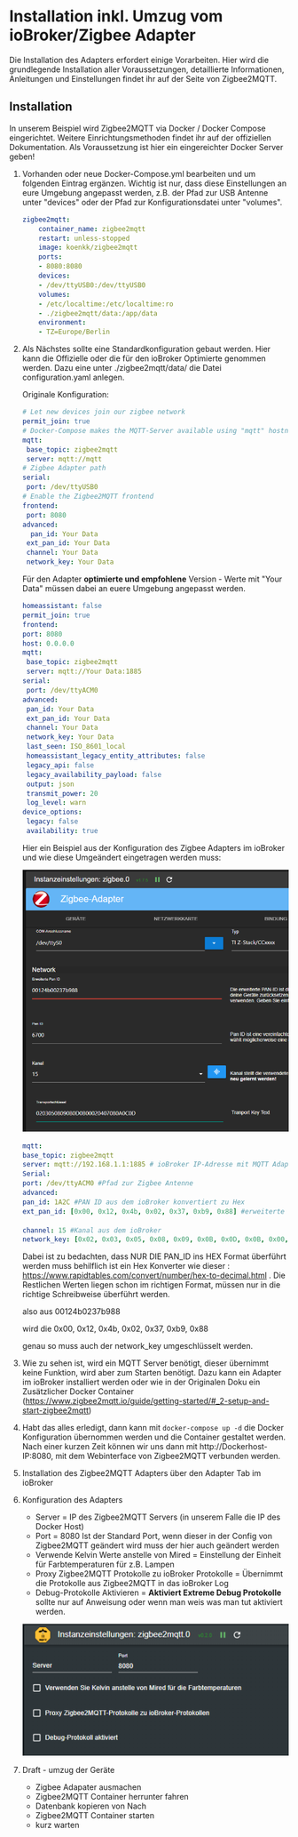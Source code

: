 # Installation inkl. Umzug vom ioBroker/Zigbee Adapter

Die Installation des Adapters erfordert einige Vorarbeiten. 
Hier wird die grundlegende Installation aller Voraussetzungen, detaillierte Informationen, Anleitungen und Einstellungen findet ihr auf der Seite von Zigbee2MQTT.

## Installation

In unserem Beispiel wird Zigbee2MQTT via Docker / Docker Compose eingerichtet. Weitere Einrichtungsmethoden findet ihr auf der offiziellen Dokumentation.
Als Voraussetzung ist hier ein eingereichter Docker Server geben!

1. Vorhanden oder neue Docker-Compose.yml bearbeiten und um folgenden Eintrag ergänzen.
   Wichtig ist nur, dass diese Einstellungen an eure Umgebung angepasst werden, z.B. der Pfad zur USB Antenne unter "devices" oder der Pfad zur Konfigurationsdatei unter "volumes".

    ```yml
    zigbee2mqtt:
        container_name: zigbee2mqtt
        restart: unless-stopped
        image: koenkk/zigbee2mqtt
        ports:
        - 8080:8080
        devices:
        - /dev/ttyUSB0:/dev/ttyUSB0
        volumes:
        - /etc/localtime:/etc/localtime:ro
        - ./zigbee2mqtt/data:/app/data
        environment:
        - TZ=Europe/Berlin
    ```

2. Als Nächstes sollte eine Standardkonfiguration gebaut werden.
   Hier kann die Offizielle oder die für den ioBroker Optimierte genommen werden.
   Dazu eine unter ./zigbee2mqtt/data/ die Datei configuration.yaml anlegen.
   
   Originale Konfiguration:

   ```yml
   # Let new devices join our zigbee network
   permit_join: true
   # Docker-Compose makes the MQTT-Server available using "mqtt" hostname
   mqtt:
    base_topic: zigbee2mqtt
    server: mqtt://mqtt
   # Zigbee Adapter path
   serial:
    port: /dev/ttyUSB0
   # Enable the Zigbee2MQTT frontend
   frontend:
    port: 8080
   advanced:
     pan_id: Your Data
    ext_pan_id: Your Data
    channel: Your Data
    network_key: Your Data
   ```

   Für den Adapter **optimierte und empfohlene** Version - Werte mit "Your Data" müssen dabei an euere Umgebung angepasst werden.

   ```yml
   homeassistant: false
   permit_join: true
   frontend:
   port: 8080
   host: 0.0.0.0
   mqtt:
    base_topic: zigbee2mqtt
    server: mqtt://Your Data:1885
   serial:
    port: /dev/ttyACM0
   advanced:
    pan_id: Your Data
    ext_pan_id: Your Data
    channel: Your Data
    network_key: Your Data
    last_seen: ISO_8601_local
    homeassistant_legacy_entity_attributes: false
    legacy_api: false
    legacy_availability_payload: false
    output: json
    transmit_power: 20
    log_level: warn
   device_options:
    legacy: false
    availability: true
   ```
    Hier ein Beispiel aus der Konfiguration des Zigbee Adapters im ioBroker und wie diese Umgeändert eingetragen werden muss:

   ![Zigbee Konfiguration](../img/zigbeeAdpter.png)

   ```yml
   mqtt:
   base_topic: zigbee2mqtt
   server: mqtt://192.168.1.1:1885 # ioBroker IP-Adresse mit MQTT Adapter oder MQTT Server siehe Zigbee2MQTT Doku
   Serial:
   port: /dev/ttyACM0 #Pfad zur Zigbee Antenne
   advanced:
   pan_id: 1A2C #PAN ID aus dem ioBroker konvertiert zu Hex
   ext_pan_id: [0x00, 0x12, 0x4b, 0x02, 0x37, 0xb9, 0x88] #erweiterte PAN ID aus dem ioBroker und in der Schreibweise [0xDD, 0xDD, 0xDD, 0xDD, 0xDD, 0xDD, 0xDD, 0xDD]

   channel: 15 #Kanal aus dem ioBroker
   network_key: [0x02, 0x03, 0x05, 0x08, 0x09, 0x0B, 0x0D, 0x0B, 0x00, 0x02, 0x04, 0x07, 0x08, 0x0A, 0x0C, 0x0D] # Netzwerkkey/Transportschlüssel und in der schreibweise [0xDD, 0xDD, 0xDD, 0xDD, 0xDD, 0xDD, 0xDD, 0xDD]
   ```
   Dabei ist zu bedachten, dass NUR DIE PAN_ID ins HEX Format überführt werden muss
   behilflich ist ein Hex Konverter wie  dieser : https://www.rapidtables.com/convert/number/hex-to-decimal.html .
   Die Restlichen Werten liegen schon im richtigen Format, müssen nur in die richtige Schreibweise überführt werden.
   
   also aus
   00124b0237b988
   
   wird die 
   0x00, 0x12, 0x4b, 0x02, 0x37, 0xb9, 0x88
   
   genau so muss auch der network_key umgeschlüsselt werden.
   

3. Wie zu sehen ist, wird ein MQTT Server benötigt, dieser übernimmt keine Funktion, wird aber zum Starten benötigt.
   Dazu kann ein Adapter im ioBroker installiert werden oder wie in der Originalen Doku ein Zusätzlicher Docker Container (https://www.zigbee2mqtt.io/guide/getting-started/#_2-setup-and-start-zigbee2mqtt)

4. Habt das alles erledigt, dann kann mit `docker-compose up -d` die Docker Konfiguration übernommen werden und die Container gestaltet werden.
   Nach einer kurzen Zeit können wir uns dann mit http://Dockerhost-IP:8080, mit dem Webinterface von Zigbee2MQTT verbunden werden.

5. Installation des Zigbee2MQTT Adapters über den Adapter Tab im ioBroker

6. Konfiguration des Adapters
   - Server = IP des Zigbee2MQTT Servers (in unserem Falle die IP des Docker Host)
   - Port = 8080 Ist der Standard Port, wenn dieser in der Config von Zigbee2MQTT geändert wird muss der hier auch geändert werden
   - Verwende Kelvin Werte anstelle von Mired = Einstellung der Einheit für Farbtemperaturen für z.B. Lampen
   - Proxy Zigbee2MQTT Protokolle zu ioBroker Protokolle = Übernimmt die Protokolle aus Zigbee2MQTT in das ioBroker Log
   - Debug-Protokolle Aktivieren = **Aktiviert Extreme Debug Protokolle** sollte nur auf Anweisung oder wenn man weis was man tut aktiviert werden. 
   
   ![Zigbee2MQTT Konfiguration](../img/Zigbee2MQTT_Adapter.png)

7. Draft - umzug der Geräte
   - Zigbee Adapater ausmachen
   - Zigbee2MQTT Container herrunter fahren
   - Datenbank kopieren von Nach
   - Zigbee2MQTT Container starten
   - kurz warten
